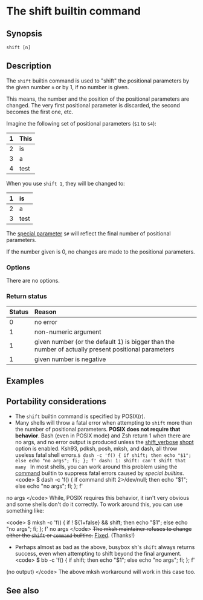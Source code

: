 # The shift builtin command

## Synopsis

    shift [n]

## Description

The `shift` builtin command is used to "shift" the positional parameters
by the given number `n` or by 1, if no number is given.

This means, the number and the position of the positional parameters are
changed. The very first positional parameter is discarded, the second
becomes the first one, etc.

Imagine the following set of positional parameters (`$1` to `$4`):

| 1   | This |
|:----|:-----|
| 2   | is   |
| 3   | a    |
| 4   | test |

When you use `shift 1`, they will be changed to:

| 1   | is   |
|:----|:-----|
| 2   | a    |
| 3   | test |

The [special parameter](/syntax/shellvars#special_parameters) `$#` will
reflect the final number of positional parameters.

If the number given is 0, no changes are made to the positional
parameters.

### Options

There are no options.

### Return status

| Status | Reason                                                                                              |
|:-------|:----------------------------------------------------------------------------------------------------|
| 0      | no error                                                                                            |
| 1      | non-numeric argument                                                                                |
| 1      | given number (or the default 1) is bigger than the number of actually present positional parameters |
| 1      | given number is negative                                                                            |

## Examples

## Portability considerations

- The `shift` builtin command is specified by POSIX(r).
- Many shells will throw a fatal error when attempting to `shift` more
  than the number of positional parameters. **POSIX does not require
  that behavior**. Bash (even in POSIX mode) and Zsh return 1 when there
  are no args, and no error output is produced unless the
  [shift_verbose](internals/shell_options#shift_verbose)
  [shopt](commands/builtin/shopt) option is enabled. Ksh93, pdksh, posh,
  mksh, and dash, all throw useless fatal shell
  errors.`$ dash -c 'f() { if shift; then echo "$1"; else echo "no args"; fi; }; f'
  dash: 1: shift: can't shift that many
  ` In most shells, you can work around this problem using the
  [command](/commands/builtin/command) builtin to suppress fatal errors
  caused by *special builtins*. \<code\> \$ dash -c 'f() { if command
  shift 2\>/dev/null; then echo "\$1"; else echo "no args"; fi; }; f'

no args \</code\> While, POSIX requires this behavior, it isn't very
obvious and some shells don't do it correctly. To work around this, you
can use something like:

\<code\> \$ mksh -c 'f() { if ! \${1+false} && shift; then echo "\$1";
else echo "no args"; fi; }; f' no args \</code\> ~~The mksh maintainer
refuses to change either the `shift` or `command` builtins.~~
[Fixed](https://github.com/MirBSD/mksh/commit/996e05548ab82f7ef2dea61f109cc7b6d13837fa).
(Thanks!)

- Perhaps almost as bad as the above, busybox sh's `shift` always
  returns success, even when attempting to shift beyond the final
  argument. \<code\> \$ bb -c 'f() { if shift; then echo "\$1"; else
  echo "no args"; fi; }; f'

(no output) \</code\> The above mksh workaround will work in this case
too.

## See also
